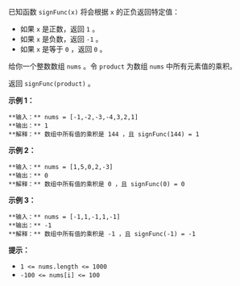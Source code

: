 已知函数 `signFunc(x)` 将会根据 `x` 的正负返回特定值：

  * 如果 `x` 是正数，返回 `1` 。
  * 如果 `x` 是负数，返回 `-1` 。
  * 如果 `x` 是等于 `0` ，返回 `0` 。

给你一个整数数组 `nums` 。令 `product` 为数组 `nums` 中所有元素值的乘积。

返回 `signFunc(product)` 。

**示例 1：**

    
    
    **输入：** nums = [-1,-2,-3,-4,3,2,1]
    **输出：** 1
    **解释：** 数组中所有值的乘积是 144 ，且 signFunc(144) = 1
    

**示例 2：**

    
    
    **输入：** nums = [1,5,0,2,-3]
    **输出：** 0
    **解释：** 数组中所有值的乘积是 0 ，且 signFunc(0) = 0
    

**示例 3：**

    
    
    **输入：** nums = [-1,1,-1,1,-1]
    **输出：** -1
    **解释：** 数组中所有值的乘积是 -1 ，且 signFunc(-1) = -1
    

**提示：**

  * `1 <= nums.length <= 1000`
  * `-100 <= nums[i] <= 100`

